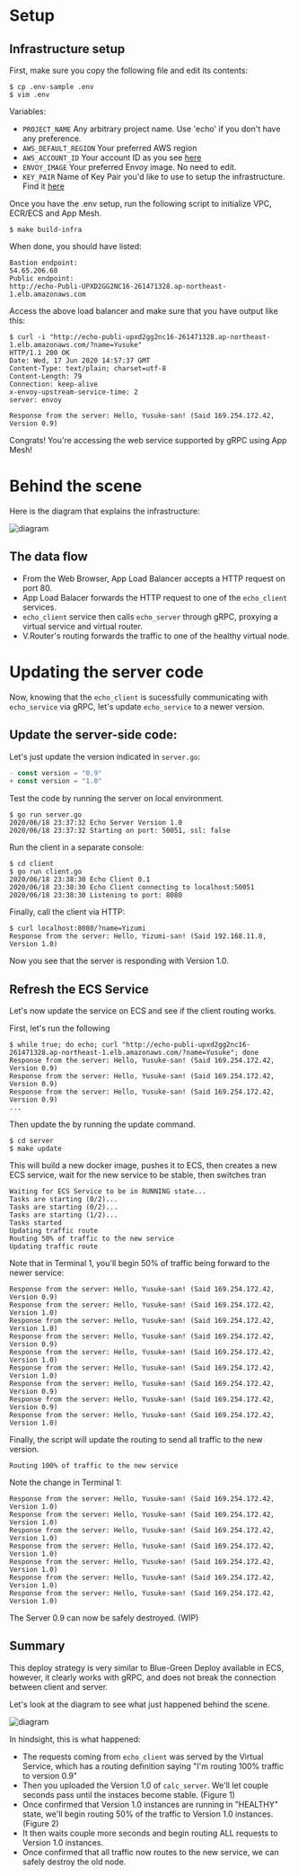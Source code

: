 

# Setup

## Infrastructure setup

First, make sure you copy the following file and edit its contents:
```
$ cp .env-sample .env
$ vim .env
```
Variables:

* `PROJECT_NAME` Any arbitrary project name.  Use 'echo' if you don't have any preference.
* `AWS_DEFAULT_REGION` Your preferred AWS region
* `AWS_ACCOUNT_ID` Your account ID as you see [here](https://console.aws.amazon.com/billing/home?#/account)
* `ENVOY_IMAGE` Your preferred Envoy image. No need to edit.
* `KEY_PAIR` Name of Key Pair you'd like to use to setup the infrastructure. Find it [here](https://ap-northeast-1.console.aws.amazon.com/ec2/v2/home?region=ap-northeast-1#KeyPairs)

Once you have the .env setup, run the following script to initialize VPC, ECR/ECS and App Mesh.
```
$ make build-infra
```

When done, you should have listed:
```
Bastion endpoint:
54.65.206.60
Public endpoint:
http://echo-Publi-UPXD2GG2NC16-261471328.ap-northeast-1.elb.amazonaws.com
```

Access the above load balancer and make sure that you have output like this:
```
$ curl -i "http://echo-publi-upxd2gg2nc16-261471328.ap-northeast-1.elb.amazonaws.com/?name=Yusuke"
HTTP/1.1 200 OK
Date: Wed, 17 Jun 2020 14:57:37 GMT
Content-Type: text/plain; charset=utf-8
Content-Length: 79
Connection: keep-alive
x-envoy-upstream-service-time: 2
server: envoy

Response from the server: Hello, Yusuke-san! (Said 169.254.172.42, Version 0.9)
```

Congrats! You're accessing the web service supported by gRPC using App Mesh!

# Behind the scene

Here is the diagram that explains the infrastructure:

![diagram](https://github.com/yizumi/app-mesh-example/raw/master/doc/infrastructure.jpg)

## The data flow

* From the Web Browser, App Load Balancer accepts a HTTP request on port 80.
* App Load Balacer forwards the HTTP request to one of the `echo_client` services.
* `echo_client` service then calls `echo_server` through gRPC, proxying a virtual service and virtual router.
* V.Router's routing forwards the traffic to one of the healthy virtual node.

# Updating the server code

Now, knowing that the `echo_client` is sucessfully communicating with `echo_service` via gRPC, let's update `echo_service` to a newer version.

## Update the server-side code:

Let's just update the version indicated in `server.go`:
```go:server/server.go
- const version = "0.9"
+ const version = "1.0"
```

Test the code by running the server on local environment.
```bash:Screen 1
$ go run server.go
2020/06/18 23:37:32 Echo Server Version 1.0
2020/06/18 23:37:32 Starting on port: 50051, ssl: false
```

Run the client in a separate console:
```bash:Screen 2
$ cd client
$ go run client.go
2020/06/18 23:38:30 Echo Client 0.1
2020/06/18 23:38:30 Echo Client connecting to localhost:50051
2020/06/18 23:38:30 Listening to port: 8080
```

Finally, call the client via HTTP:
```bash:Screen 3
$ curl localhost:8080/?name=Yizumi
Response from the server: Hello, Yizumi-san! (Said 192.168.11.8, Version 1.0)
```
Now you see that the server is responding with Version 1.0.

## Refresh the ECS Service

Let's now update the service on ECS and see if the client routing works.

First, let's run the following 
```bash:Terminal 1
$ while true; do echo; curl "http://echo-publi-upxd2gg2nc16-261471328.ap-northeast-1.elb.amazonaws.com/?name=Yusuke"; done
Response from the server: Hello, Yusuke-san! (Said 169.254.172.42, Version 0.9)
Response from the server: Hello, Yusuke-san! (Said 169.254.172.42, Version 0.9)
Response from the server: Hello, Yusuke-san! (Said 169.254.172.42, Version 0.9)
...
```

Then update the by running the update command.
```bash:Terminal 2
$ cd server
$ make update
```

This will build a new docker image, pushes it to ECS, then creates a new ECS service, wait for the new service to be stable, then switches tran

```bash:Terminal 2
Waiting for ECS Service to be in RUNNING state...
Tasks are starting (0/2)...
Tasks are starting (0/2)...
Tasks are starting (1/2)...
Tasks started
Updating traffic route
Routing 50% of traffic to the new service
Updating traffic route
```

Note that in Terminal 1, you'll begin 50% of traffic being forward to the newer service:
```bash:Terminal 1
Response from the server: Hello, Yusuke-san! (Said 169.254.172.42, Version 0.9)
Response from the server: Hello, Yusuke-san! (Said 169.254.172.42, Version 1.0)
Response from the server: Hello, Yusuke-san! (Said 169.254.172.42, Version 1.0)
Response from the server: Hello, Yusuke-san! (Said 169.254.172.42, Version 0.9)
Response from the server: Hello, Yusuke-san! (Said 169.254.172.42, Version 1.0)
Response from the server: Hello, Yusuke-san! (Said 169.254.172.42, Version 1.0)
Response from the server: Hello, Yusuke-san! (Said 169.254.172.42, Version 0.9)
Response from the server: Hello, Yusuke-san! (Said 169.254.172.42, Version 0.9)
Response from the server: Hello, Yusuke-san! (Said 169.254.172.42, Version 1.0)
```

Finally, the script will update the routing to send all traffic to the new version.
```bash:Terminal 2
Routing 100% of traffic to the new service
```

Note the change in Terminal 1:
```bash:Terminal 1
Response from the server: Hello, Yusuke-san! (Said 169.254.172.42, Version 1.0)
Response from the server: Hello, Yusuke-san! (Said 169.254.172.42, Version 1.0)
Response from the server: Hello, Yusuke-san! (Said 169.254.172.42, Version 1.0)
Response from the server: Hello, Yusuke-san! (Said 169.254.172.42, Version 1.0)
Response from the server: Hello, Yusuke-san! (Said 169.254.172.42, Version 1.0)
Response from the server: Hello, Yusuke-san! (Said 169.254.172.42, Version 1.0)
Response from the server: Hello, Yusuke-san! (Said 169.254.172.42, Version 1.0)
```

The Server 0.9 can now be safely destroyed. (WIP)

## Summary

This deploy strategy is very similar to Blue-Green Deploy available in ECS, however, it clearly works with gRPC, and does not break the connection between client and server.

Let's look at the diagram to see what just happened behind the scene.

![diagram](https://github.com/yizumi/app-mesh-example/raw/master/doc/service-update.jpg)

In hindsight, this is what happened:
* The requests coming from `echo_client` was served by the Virtual Service, which has a routing definition saying "I'm routing 100% traffic to version 0.9"
* Then you uploaded the Version 1.0 of `calc_server`. We'll let couple seconds pass until the instaces become stable. (Figure 1)
* Once confirmed that Version 1.0 instances are running in "HEALTHY" state, we'll begin routing 50% of the traffic to Version 1.0 instances. (Figure 2)
* It then waits couple more seconds and begin routing ALL requests to Version 1.0 instances.
* Once confirmed that all traffic now routes to the new service, we can safely destroy the old node.
